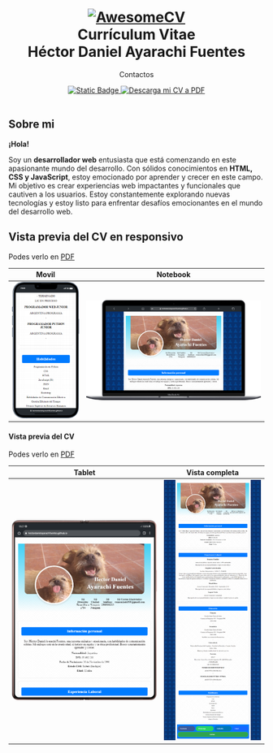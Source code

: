 <h1 align="center">
  <a href="https://github.com/posquit0/Awesome-CV" title="AwesomeCV Documentation">
    <img alt="AwesomeCV" src="img-readme\Diseño.gif" width="200px" height="200px" />
  </a>
  <br />
   Currículum Vitae
     <br />
   Héctor Daniel Ayarachi Fuentes
</h1>








<p align="center">
Contactos
</p>




<div align="center">
  <a href="mailto:mp4o@hotmail.com">
   <img alt="Static Badge" src="https://img.shields.io/badge/E%20mail-mp4o%40hotmail.com-blue">

  </a>








  <a href="https://hectordanielayarachifuentes.github.io/CV/">
    <img alt="Descarga mi CV a PDF" src="https://img.shields.io/badge/Descarga mi CV a -PDF-red.svg" />
  </a>
 
</div>

<br />

## Sobre mi




**¡Hola!**<br />

 Soy un **desarrollador web** entusiasta que está comenzando en este apasionante mundo del desarrollo. Con sólidos conocimientos en **HTML, CSS y JavaScript**, estoy emocionado por aprender y crecer en este campo. Mi objetivo es crear experiencias web impactantes y funcionales que cautiven a los usuarios. Estoy constantemente explorando nuevas tecnologías y estoy listo para enfrentar desafíos emocionantes en el mundo del desarrollo web.








## Vista previa del CV en responsivo     


Podes verlo en [PDF](https://hectordanielayarachifuentes.github.io/CV/)

| Movil | Notebook |
|:---:|:---:|
| [![Responsive](https://github.com/HectorDanielAyarachiFuentes/CURRICULUM-VITAE-HECTOR-DANIEL-AYARACHI-FUENTES/blob/main/ImagenesReadme/Celular.png?raw=true)](https://hectordanielayarachifuentes.github.io/CV/)  | [![Responsive](https://github.com/HectorDanielAyarachiFuentes/CURRICULUM-VITAE-HECTOR-DANIEL-AYARACHI-FUENTES/blob/main/ImagenesReadme/Notebook.png?raw=true)](https://hectordanielayarachifuentes.github.io/CV/) |

#### Vista previa del CV  

Podes verlo en [PDF](https://hectordanielayarachifuentes.github.io/CV/)

| Tablet | Vista completa |
|:---:|:---:|
| [![Responsive](https://github.com/HectorDanielAyarachiFuentes/CURRICULUM-VITAE-HECTOR-DANIEL-AYARACHI-FUENTES/blob/main/ImagenesReadme/tablet.png?raw=true)](https://hectordanielayarachifuentes.github.io/CV/)  | [![Responsive](https://github.com/HectorDanielAyarachiFuentes/CURRICULUM-VITAE-HECTOR-DANIEL-AYARACHI-FUENTES/blob/main/ImagenesReadme/totalcv.png?raw=true)](https://hectordanielayarachifuentes.github.io/CV/) |


